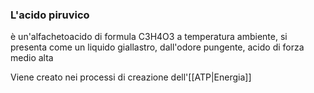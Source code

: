### L'acido piruvico
è un'alfachetoacido di formula C3H4O3 a temperatura ambiente, si presenta come un liquido giallastro, dall'odore pungente, acido di forza medio alta

Viene creato nei processi di creazione dell'[[ATP|Energia]]
